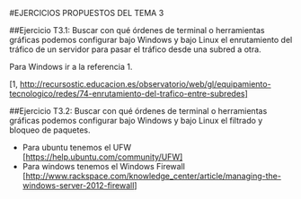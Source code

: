 #EJERCICIOS PROPUESTOS DEL TEMA 3

##Ejercicio T3.1: 
Buscar con qué órdenes de terminal o herramientas gráficas podemos configurar bajo Windows y bajo Linux el enrutamiento del tráfico de un servidor para pasar el tráfico desde una subred a otra.

Para Windows ir a la referencia 1.

[1, http://recursostic.educacion.es/observatorio/web/gl/equipamiento-tecnologico/redes/74-enrutamiento-del-trafico-entre-subredes]


##Ejercicio T3.2: 
Buscar con qué órdenes de terminal o herramientas gráficas podemos configurar bajo Windows y bajo Linux el filtrado y bloqueo de paquetes.

- Para ubuntu tenemos el UFW [https://help.ubuntu.com/community/UFW]
- Para windows tenemos el Windows Firewall [http://www.rackspace.com/knowledge_center/article/managing-the-windows-server-2012-firewall]
